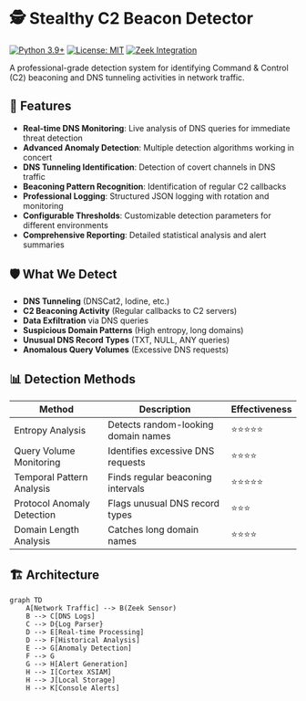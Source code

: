 # 🕵️ Stealthy C2 Beacon Detector

[![Python 3.9+](https://img.shields.io/badge/python-3.9+-blue.svg)](https://www.python.org/downloads/)
[![License: MIT](https://img.shields.io/badge/License-MIT-yellow.svg)](https://opensource.org/licenses/MIT)
[![Zeek Integration](https://img.shields.io/badge/Zeek-Integrated-green.svg)](https://zeek.org/)

A professional-grade detection system for identifying Command & Control (C2) beaconing and DNS tunneling activities in network traffic.

## 🚀 Features

- **Real-time DNS Monitoring**: Live analysis of DNS queries for immediate threat detection
- **Advanced Anomaly Detection**: Multiple detection algorithms working in concert
- **DNS Tunneling Identification**: Detection of covert channels in DNS traffic
- **Beaconing Pattern Recognition**: Identification of regular C2 callbacks
- **Professional Logging**: Structured JSON logging with rotation and monitoring
- **Configurable Thresholds**: Customizable detection parameters for different environments
- **Comprehensive Reporting**: Detailed statistical analysis and alert summaries

## 🛡️ What We Detect

- **DNS Tunneling** (DNSCat2, Iodine, etc.)
- **C2 Beaconing Activity** (Regular callbacks to C2 servers)
- **Data Exfiltration** via DNS queries
- **Suspicious Domain Patterns** (High entropy, long domains)
- **Unusual DNS Record Types** (TXT, NULL, ANY queries)
- **Anomalous Query Volumes** (Excessive DNS requests)

## 📊 Detection Methods

| Method | Description | Effectiveness |
|--------|-------------|---------------|
| Entropy Analysis | Detects random-looking domain names | ⭐⭐⭐⭐⭐ |
| Query Volume Monitoring | Identifies excessive DNS requests | ⭐⭐⭐⭐ |
| Temporal Pattern Analysis | Finds regular beaconing intervals | ⭐⭐⭐⭐⭐ |
| Protocol Anomaly Detection | Flags unusual DNS record types | ⭐⭐⭐ |
| Domain Length Analysis | Catches long domain names | ⭐⭐⭐⭐ |

## 🏗️ Architecture

```mermaid
graph TD
    A[Network Traffic] --> B(Zeek Sensor)
    B --> C[DNS Logs]
    C --> D{Log Parser}
    D --> E[Real-time Processing]
    D --> F[Historical Analysis]
    E --> G[Anomaly Detection]
    F --> G
    G --> H[Alert Generation]
    H --> I[Cortex XSIAM]
    H --> J[Local Storage]
    H --> K[Console Alerts]
